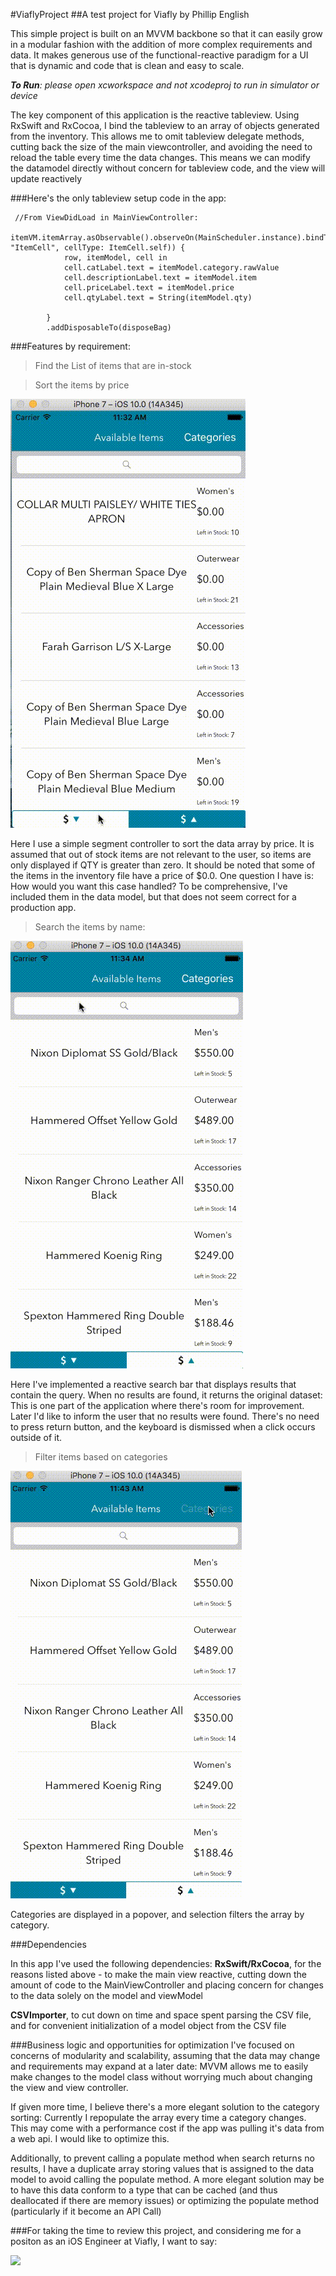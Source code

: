 #ViaflyProject
##A test project for Viafly by Phillip English

This simple project is built on an MVVM backbone so that it can easily grow in a modular fashion with the addition of more complex requirements and data. It makes generous use of the functional-reactive paradigm for a UI that is dynamic and code that is clean and easy to scale.

*__To Run__: please open xcworkspace and not xcodeproj to run in simulator or device*


The key component of this application is the reactive tableview.  Using RxSwift and RxCocoa, I bind the tableview to an array of objects generated from the inventory.  This allows me to omit tableview delegate methods, cutting back the size of the main viewcontroller, and avoiding the need to reload the table every time the data changes. This means we can modify the datamodel directly without concern for tableview code, and the view will update reactively

###Here's the only tableview setup code in the app:
```
 //From ViewDidLoad in MainViewController:
        itemVM.itemArray.asObservable().observeOn(MainScheduler.instance).bindTo(tableView.rx.items(cellIdentifier: "ItemCell", cellType: ItemCell.self)) {
            row, itemModel, cell in
            cell.catLabel.text = itemModel.category.rawValue
            cell.descriptionLabel.text = itemModel.item
            cell.priceLabel.text = itemModel.price
            cell.qtyLabel.text = String(itemModel.qty)

        }
        .addDisposableTo(disposeBag)
```

###Features by requirement:
> Find the List of items that are in-stock

>Sort the items by price

![](https://raw.githubusercontent.com/PhillipEnglish/ViaflyProject/master/Gif1.gif)


Here I use a simple segment controller to sort the data array by price. It is assumed that out of stock items are not relevant to the user, so items are only displayed if QTY is greater than zero.   It should be noted that some of the items in the inventory file have a price of $0.0. One question I have is: How would you want this case handled? To be comprehensive, I've included them in the data model, but that does not seem correct for a production app.


> Search the items by name:

![](https://raw.githubusercontent.com/PhillipEnglish/ViaflyProject/master/Gif2.gif)

Here I've implemented a reactive search bar that displays results that contain the query.  When no results are found, it returns the original dataset: This is one part of the application where there's room for improvement.  Later I'd like to inform the user that no results were found. There's no need to press return button, and the keyboard is dismissed when a click occurs outside of it.

> Filter items based on categories

![](https://raw.githubusercontent.com/PhillipEnglish/ViaflyProject/master/Gif3.gif)

Categories are displayed in a popover, and selection filters the array by category.

###Dependencies

In this app I've used the following dependencies: **RxSwift/RxCocoa**, for the reasons listed above - to make the main view reactive, cutting down the amount of code to the MainViewController and placing concern for changes to the data solely on the model and viewModel

**CSVImporter**, to cut down on time and space spent parsing the CSV file, and for convenient initialization of a model object from the CSV file

###Business logic and opportunities for optimization
I've focused on concerns of modularity and scalability, assuming that the data may change and requirements may expand at a later date: MVVM allows me to easily make changes to the model class without worrying much about changing the view and view controller.  

If given more time, I believe there's a more elegant solution to the category sorting: Currently I repopulate the array every time a category changes. This may come with a performance cost if the app was pulling it's data from a web api.  I would like to optimize this.

Additionally, to prevent calling a populate method when search returns no results, I have a duplicate array storing values that is assigned to the data model to avoid calling the populate method.  A more elegant solution may be to have this data conform to a type that can be cached (and thus deallocated if there are memory issues) or optimizing the populate method (particularly if it become an API Call)

###For taking the time to review this project, and considering me for a positon as an iOS Engineer at Viafly, I want to say: 

![](https://media.giphy.com/media/a3IWyhkEC0p32/giphy.gif) 



